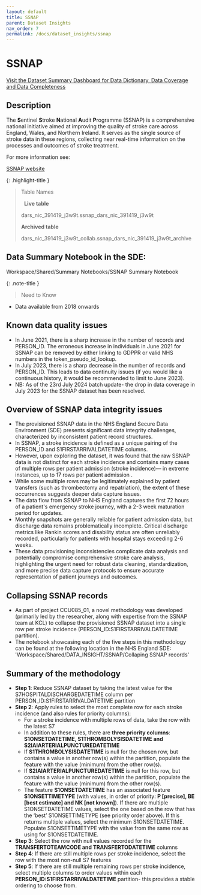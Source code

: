 ```yaml
---
layout: default
title: SSNAP
parent: Dataset Insights
nav_order: 7
permalink: /docs/dataset_insights/ssnap
---
```



# SSNAP

<span class="fs-3">
  <a href="https://bhf-dsc-hds.shinyapps.io/cvd-covid-tre-dashboard/" class="btn" target="_blank">Visit the Dataset Summary Dashboard for Data Dictionary, Data Coverage and Data Completeness</a>
</span>

## Description

The **S**entinel **S**troke **N**ational **A**udit **P**rogramme (SSNAP) is a comprehensive national initiative aimed at improving the quality of stroke care across England, Wales, and Northern Ireland. It serves as the single source of stroke data in these regions, collecting near real-time information on the processes and outcomes of stroke treatment.

For more information see:

<span class="fs-3">
  <a href="https://www.strokeaudit.org/About-SSNAP.aspx" class="btn" target="_blank">SSNAP website</a>
</span>


{: .highlight-title }
> Table Names
>
> &nbsp;
> **Live table**
> >
> dars_nic_391419_j3w9t.ssnap_dars_nic_391419_j3w9t
>
> **Archived table**
> >
> dars_nic_391419_j3w9t_collab.ssnap_dars_nic_391419_j3w9t_archive

## Data Summary Notebook in the SDE:

Workspace/Shared/Summary Notebooks/SSNAP Summary Notebook

{: .note-title }
> Need to Know
>
 - Data available from 2018 onwards
>


## Known data quality issues
- In June 2021, there is a sharp increase in the number of records and PERSON_ID. The erroneous increase in individuals in June 2021 for SSNAP can be removed by either linking to GDPPR or valid NHS numbers in the token_pseudo_id_lookup.
- In July 2023, there is a sharp decrease in the number of records and PERSON_ID. This leads to data continuity issues (if you would like a continuous history, it would be recommended to limit to June 2023). 
- NB: As of the 23rd July 2024 batch update- the drop in data coverage in July 2023 for the SSNAP dataset has been resolved.  


## Overview of SSNAP data integrity issues
- The provisioned SSNAP data in the NHS England Secure Data Environment (SDE) presents significant data integrity challenges, characterized by inconsistent patient record structures. 
- In SSNAP, a stroke incidence is defined as a unique pairing of the PERSON_ID and S1FIRSTARRIVALDATETIME columns. 
- However, upon exploring the dataset, it was found that the raw SSNAP data is not distinct for each stroke incidence and contains many cases of multiple rows per patient admission (stroke incidence)— in extreme instances, up to 17 rows per patient admission . 
- While some multiple rows may be legitimately explained by patient transfers (such as thrombectomy and repatriation), the extent of these occurrences suggests deeper data capture issues. 
- The data flow from SSNAP to NHS England captures the first 72 hours of a patient's emergency stroke journey, with a 2-3 week maturation period for updates. 
- Monthly snapshots are generally reliable for patient admission data, but discharge data remains problematically incomplete. Critical discharge metrics like Rankin scores and disability status are often unreliably recorded, particularly for patients with hospital stays exceeding 2-6 weeks. 
- These data provisioning inconsistencies complicate data analysis and potentially compromise comprehensive stroke care analysis, highlighting the urgent need for robust data cleaning, standardization, and more precise data capture protocols to ensure accurate representation of patient journeys and outcomes.


## Collapsing SSNAP records
- As part of project CCU085_01, a novel methodology was developed (primarily led by the researcher, along with expertise from the SSNAP team at KCL) to collapse the provisioned SSNAP dataset into a single row per stroke incidence (PERSON_ID:S1FIRSTARRIVALDATETIME partition). 
- The notebook showcasing each of the five steps in this methodology can be found at the following location in the NHS England SDE: 'Workspace/Shared/DATA_INSIGHT/SSNAP/Collaping SSNAP records'

## Summary of the methodology 
- **Step 1**: Reduce SSNAP dataset by taking the latest value for the S7HOSPITALDISCHARGEDATETIME column per PERSON_ID:S1FIRSTARRIVALDATETIME partition
- **Step 2**: Apply rules to select the most complete row for each stroke incidence (and also rules for priority columns):
    - For a stroke incidence with multiple rows of data, take the row with the latest S7
    - In addition to these rules, there are **three priority columns**: **S1ONSETDATETIME, S1THROMBOLYSISDATETIME and S2IAIARTERIALPUNCTUREDATETIME**
    - If **S1THROMBOLYSISDATETIME** is null for the chosen row, but contains a value in another row(s) within the partition, populate the feature with the value (minimum) from the other row(s).
    - If **S2IAIARTERIALPUNCTUREDATETIME** is null for this row, but contains a value in another row(s) within the partition, populate the feature with the value (minimum) from the other row(s).
    - The feature **S1ONSETDATETIME** has an associated feature **S1ONSETTIMETYPE** (with values, in order of priority: **P [precise], BE [best estimate] and NK [not known]**). If there are multiple S1ONSETDATETIME values, select the one based on the row that has the ‘best’ S1ONSETTIMETYPE (see priority order above). If this returns multiple values, select the minimum S1ONSETDATETIME. Populate S1ONSETTIMETYPE with the value from the same row as using for S1ONSETDATETIME.
- **Step 3**: Select the row with null values recorded for the **TRANSFERTOTEAMCODE and TRANSFERTODATETIME** columns
- **Step 4**: If there are still multiple rows per stroke incidence, select the row with the most non-null S7 features
- **Step 5**: If there are still multiple remaining rows per stroke incidence, select multiple columns to order values within each **PERSON_ID:S1FIRSTARRIVALDATETIME** partition- this provides a stable ordering to choose from.
